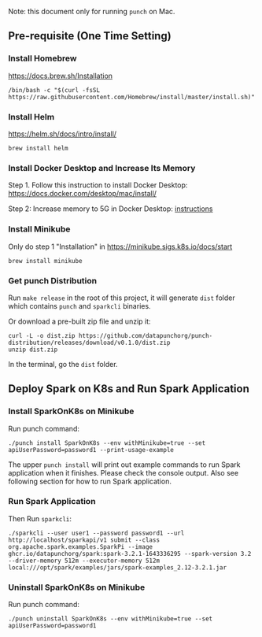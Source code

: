 Note: this document only for running `punch` on Mac.

## Pre-requisite (One Time Setting)

### Install Homebrew

https://docs.brew.sh/Installation

```
/bin/bash -c "$(curl -fsSL https://raw.githubusercontent.com/Homebrew/install/master/install.sh)"
```

### Install Helm

https://helm.sh/docs/intro/install/

```
brew install helm
```

### Install Docker Desktop and Increase Its Memory

Step 1. Follow this instruction to install Docker Desktop: https://docs.docker.com/desktop/mac/install/

Step 2: Increase memory to 5G in Docker Desktop: [instructions](docs/IncreaseDockerMemory.md)

### Install Minikube

Only do step 1 "Installation" in https://minikube.sigs.k8s.io/docs/start

```
brew install minikube
```

### Get punch Distribution

Run `make release` in the root of this project, it will generate `dist` folder which contains `punch` and `sparkcli` binaries.

Or download a pre-built zip file and unzip it:
```
curl -L -o dist.zip https://github.com/datapunchorg/punch-distribution/releases/download/v0.1.0/dist.zip
unzip dist.zip
```

In the terminal, go the `dist` folder.

## Deploy Spark on K8s and Run Spark Application

### Install SparkOnK8s on Minikube

Run punch command:

```
./punch install SparkOnK8s --env withMinikube=true --set apiUserPassword=password1 --print-usage-example
```

The upper `punch install` will print out example commands to run Spark application when it finishes.
Please check the console output. Also see following section for how to run Spark application.

### Run Spark Application

Then Run `sparkcli`:

```
./sparkcli --user user1 --password password1 --url http://localhost/sparkapi/v1 submit --class org.apache.spark.examples.SparkPi --image ghcr.io/datapunchorg/spark:spark-3.2.1-1643336295 --spark-version 3.2 --driver-memory 512m --executor-memory 512m local:///opt/spark/examples/jars/spark-examples_2.12-3.2.1.jar
```

### Uninstall SparkOnK8s on Minikube

Run punch command:

```
./punch uninstall SparkOnK8s --env withMinikube=true --set apiUserPassword=password1
```
